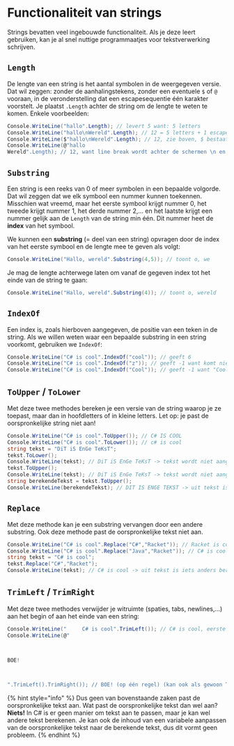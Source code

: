 # Functionaliteit van strings

Strings bevatten veel ingebouwde functionaliteit. Als je deze leert gebruiken, kan je al snel nuttige programmaatjes voor tekstverwerking schrijven.

## `Length`

De lengte van een string is het aantal symbolen in de weergegeven versie. Dat wil zeggen: zonder de aanhalingstekens, zonder een eventuele `$` of `@` vooraan, in de veronderstelling dat een escapesequentie één karakter voorstelt. Je plaatst `.Length` achter de string om de lengte te weten te komen. Enkele voorbeelden:

```csharp
Console.WriteLine("hallo".Length); // levert 5 want: 5 letters
Console.WriteLine("hallo\nWereld".Length); // 12 = 5 letters + 1 escape + 6 letters
Console.WriteLine($"hallo\nWereld".Length); // 12, zie boven, $ bestaat achter de schermen niet meer
Console.WriteLine(@"hallo
Wereld".Length); // 12, want line break wordt achter de schermen \n en dat is één symbool
```

## `Substring`

Een string is een reeks van 0 of meer symbolen in een bepaalde volgorde. Dat wil zeggen dat we elk symbool een nummer kunnen toekennen. Misschien wat vreemd, maar het eerste symbool krijgt nummer 0, het tweede krijgt nummer 1, het derde nummer 2,... en het laatste krijgt een nummer gelijk aan de `Length` van de string min één. Dit nummer heet de **index** van het symbool.

We kunnen een **substring** \(= deel van een string\) opvragen door de index van het eerste symbool en de lengte mee te geven als volgt:

```csharp
Console.WriteLine("Hallo, wereld".Substring(4,5)); // toont o, we
```

Je mag de lengte achterwege laten om vanaf de gegeven index tot het einde van de string te gaan:

```csharp
Console.WriteLine("Hallo, wereld".Substring(4)); // toont o, wereld
```

## `IndexOf`

Een index is, zoals hierboven aangegeven, de positie van een teken in de string. Als we willen weten waar een bepaalde substring in een string voorkomt, gebruiken we `IndexOf`:

```csharp
Console.WriteLine("C# is cool".IndexOf("cool")); // geeft 6
Console.WriteLine("C# is cool".IndexOf("z")); // geeft -1 want komt niet voor
Console.WriteLine("C# is cool".IndexOf("Cool")); // geeft -1 want "Cool" MET HOOFDLETTER komt niet voor
```

## `ToUpper` / `ToLower`

Met deze twee methodes bereken je een versie van de string waarop je ze toepast, maar dan in hoofdletters of in kleine letters. Let op: je past de oorspronkelijke string niet aan!

```csharp
Console.WriteLine("C# is cool".ToUpper()); // C# IS COOL
Console.WriteLine("C# is cool".ToLower()); // c# is cool
string tekst = "DiT iS EnGe TeKsT";
tekst.ToLower();
Console.WriteLine(tekst); // DiT iS EnGe TeKsT -> tekst wordt niet aangepast door ToLower
tekst.ToUpper();
Console.WriteLine(tekst); // DiT iS EnGe TeKsT -> tekst wordt niet aangepast door ToLower
string berekendeTekst = tekst.ToUpper();
Console.WriteLine(berekendeTekst); // DIT IS ENGE TEKST -> uit tekst is iets anders berekend, wel in hoofdletters
```

## `Replace`

Met deze methode kan je een substring vervangen door een andere substring. Ook deze methode past de oorspronkelijke tekst niet aan.

```csharp
Console.WriteLine("C# is cool".Replace("C#","Racket")); // Racket is cool
Console.WriteLine("C# is cool".Replace("Java","Racket")); // C# is cool -> Java kwam niet voor dus is niet vervangen
string tekst = "C# is cool";
tekst.Replace("C#","Racket");
Console.WriteLine(tekst); // C# is cool -> uit tekst is iets anders berekend, tekst is niet aangepast
```

## `TrimLeft` / `TrimRight`

Met deze twee methodes verwijder je witruimte \(spaties, tabs, newlines,...\) aan het begin of aan het einde van een string:



```csharp
Console.WriteLine("     C# is cool".TrimLeft()); // C# is cool, eerste teken is C en geen spatie
Console.WriteLine(@"



BOE!



".TrimLeft().TrimRight()); // BOE! (op één regel) (kan ook als gewoon Trim())
```

{% hint style="info" %}
Dus geen van bovenstaande zaken past de oorspronkelijke tekst aan. Wat past de oorspronkelijke tekst dan wel aan? **Niets!** In C\# is er geen manier om tekst aan te passen, maar je kan wel andere tekst berekenen. Je kan ook de inhoud van een variabele aanpassen van de oorspronkelijke tekst naar de berekende tekst, dus dit vormt geen probleem.
{% endhint %}

